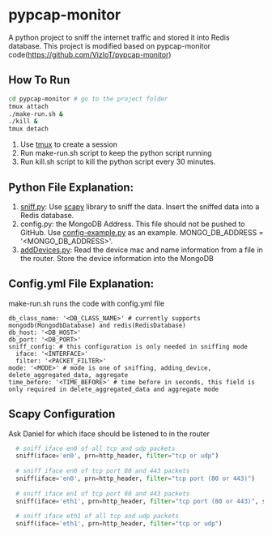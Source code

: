 
# pypcap-monitor
A python project to sniff the internet traffic and stored it into 
Redis database. 
This project is modified based on pypcap-monitor code(https://github.com/VizIoT/pypcap-monitor)
## How To Run
```bash
cd pypcap-monitor # go to the project folder
tmux attach
./make-run.sh &
./kill &
tmux detach
```
1. Use [tmux](https://github.com/tmux/tmux) to create a session
2. Run make-run.sh script to keep the python script running
3. Run kill.sh script to kill the python script every 30 minutes.

## Python File Explanation:
1. [sniff.py](./sniff.py): Use [scapy](https://github.com/secdev/scapy) library to
sniff the data. Insert the sniffed data into a Redis database.
2. config.py: the MongoDB Address. This file should not be pushed
to GitHub. Use [config-example.py](./config-example.py) as an example.
MONGO_DB_ADDRESS = '<MONGO_DB_ADDRESS>'.
5. [addDevices.py](./addDevices.py): Read the device mac and name information from
a file in the router. Store the device information into the MongoDB

## Config.yml File Explanation:
make-run.sh runs the code with config.yml file
```
db_class_name: '<DB_CLASS_NAME>' # currently supports mongodb(MongodbDatabase) and redis(RedisDatabase)
db_host: '<DB_HOST>'
db_port: '<DB_PORT>'
sniff_config: # this configuration is only needed in sniffing mode
  iface: '<INTERFACE>'
  filter: '<PACKET_FILTER>'
mode: '<MODE>' # mode is one of sniffing, adding_device, delete_aggregated_data, aggregate
time_before: '<TIME_BEFORE>' # time before in seconds, this field is only required in delete_aggregated_data and aggregate mode
```

## Scapy Configuration
Ask Daniel for which iface should be listened to in the router
```python
  # sniff iface en0 of all tcp and udp packets
  sniff(iface='en0', prn=http_header, filter="tcp or udp")
  
  # sniff iface en0 of tcp port 80 and 443 packets
  sniff(iface='en0', prn=http_header, filter="tcp port (80 or 443)")
  
  # sniff iface en1 of tcp port 80 and 443 packets
  sniff(iface='eth1', prn=http_header, filter="tcp port (80 or 443)", store=0)
  
  # sniff iface eth1 of all tcp and udp packets
  sniff(iface='eth1', prn=http_header, filter="tcp or udp")
```
